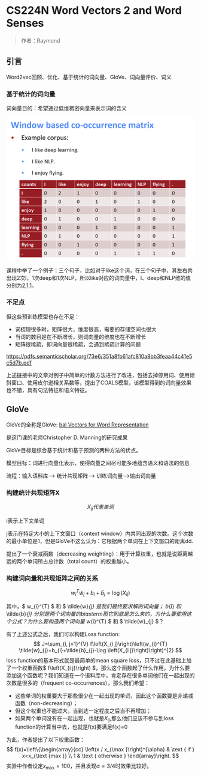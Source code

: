 # CS224N Word Vectors 2 and Word Senses
> 作者：Raymond
## 引言

Word2vec回顾、优化、基于统计的词向量、GloVe、词向量评价、词义


### 基于统计的词向量

词向量目的：希望通过低维稠密向量来表示词的含义

![image-20200608200456313](img/20200608200456313.png)

课程中举了一个例子：三个句子，比如对于like这个词，在三个句子中，其左右共出现2次I，1次deep和1次NLP，所以like对应的词向量中，I、deep和NLP维的值分别为2,1,1。

### 不足点

但这些预训练模型也存在不足：

- 词梳理很多时，矩阵很大，维度很高，需要的存储空间也很大
- 当词的数目是在不断增长，则词向量的维度也在不断增长 
- 矩阵很稀疏，即词向量很稀疏，会遇到稀疏计算的问题

https://pdfs.semanticscholar.org/73e6/351a8fb61afc810a8bb3feaa44c41e5c5d7b.pdf

上述链接中的文章对例子中简单的计数方法进行了改进，包括去掉停用词、使用倾斜窗口、使用皮尔逊相关系数等，提出了COALS模型，该模型得到的词向量效果也不错，具有句法特征和语义特征。

## GloVe

GloVe的全称是GloVe: [bal ](https://nlp.stanford.edu/projects/glove/)[Ve](https://nlp.stanford.edu/projects/glove/)[ctors for Word Representation](https://nlp.stanford.edu/projects/glove/)

是这门课的老师Christopher D. Manning的研究成果

GloVe目标是综合基于统计和基于预测的两种方法的优点。

模型目标：词进行向量化表示，使得向量之间尽可能多地蕴含语义和语法的信息

流程：输入语料库--> 统计共现矩阵--> 训练词向量-->输出词向量

### 构建统计共现矩阵X

$$
\begin{equation} X_{i j} \end{equation}代表单词
$$

i表示上下文单词

j表示在特定大小的上下文窗口（context window）内共同出现的次数。这个次数的最小单位是1，但是GloVe不这么认为：它根据两个单词在上下文窗口的距离dd.

提出了一个衰减函数（decreasing weighting）：用于计算权重，也就是说距离越远的两个单词所占总计数（total count）的权重越小。



### 构建词向量和共现矩阵之间的关系

$$
\begin{equation}
w_{i}^{T} \tilde{w}_{j}+b_{i}+\tilde{b}_{j}=\log \left(X_{i j}\right)
\end{equation}
$$

其中，$ w_{i}^{T} $ 和 $ \tilde{w}_{j} $是我们最终要求解的词向量；$ b_{i} $和$ \tilde{b}_{j} $分别是两个词向量的bias term
那它到底是怎么来的，为什么要使用这个公式？为什么要构造两个词向量$ w_{i}^{T} $ 和 $ \tilde{w}_{j} $？

有了上述公式之后，我们可以构建Loss function:
$$
J=\sum_{i, j=1}^{V} f\left(X_{i j}\right)\left(w_{i}^{T} \tilde{w}_{j}+b_{i}+\tilde{b}_{j}-\log \left(X_{i j}\right)\right)^{2}
$$
loss function的基本形式就是最简单的mean square loss，只不过在此基础上加了一个权重函数$ f\left(X_{i j}\right) $，那么这个函数起了什么作用，为什么要添加这个函数呢？我们知道在一个语料库中，肯定存在很多单词他们在一起出现的次数是很多的（frequent co-occurrences），那么我们希望：

- 这些单词的权重要大于那些很少在一起出现的单词，因此这个函数要是非递减函数（non-decreasing）；
- 但这个权重也不能过大，当到达一定程度之后当不再增加；
- 如果两个单词没有在一起出现，也就是$X_{i j}$,那么他们应该不参与到loss function的计算当中去，也就是f(x)要满足f(x)=0

为此，作者提出了以下权重函数：
$$
f(x)=\left\{\begin{array}{cc}
\left(x / x_{\max }\right)^{\alpha} & \text { if } x<x_{\text {max }} \\
1 & \text { otherwise }
\end{array}\right.
$$
实验中作者设定$x_{\max }=100$，并且发现$\alpha=3 / 4$时效果比较好。